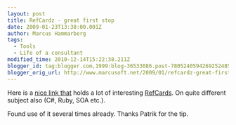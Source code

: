 ```yaml
---
layout: post
title: RefCardz - great first stop
date: 2009-01-23T13:38:00.001Z
author: Marcus Hammarberg
tags:
  - Tools
  - Life of a consultant
modified_time: 2010-12-14T15:22:38.211Z
blogger_id: tag:blogger.com,1999:blog-36533086.post-7805240594269252485
blogger_orig_url: http://www.marcusoft.net/2009/01/refcardz-great-first-stop.html
---
```



Here is a
<a href="http://refcardz.dzone.com/" target="_blank">nice link that</a>
holds a lot of interesting
<a href="http://refcardz.dzone.com/" target="_blank">RefCards</a>. On
quite different subject also (C#, Ruby, SOA etc.).

Found use of it several times already. Thanks Patrik for the tip.
